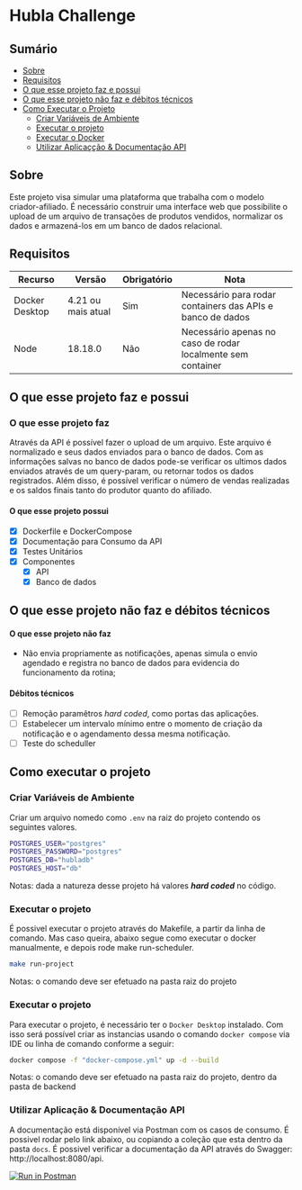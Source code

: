 # Hubla Challenge

## Sumário
- [Sobre](#sobre)
- [Requisitos](#requisitos)
- [O que esse projeto faz e possui](#o-que-esse-projeto-faz-e-possui)
- [O que esse projeto não faz e débitos técnicos](#o-que-esse-projeto-não-faz-e-débitos-técnicos)
- [Como Executar o Projeto](#como-executar-o-projeto)
  - [Criar Variáveis de Ambiente](#criar-variáveis-de-ambiente)
  - [Executar o projeto](#como-executar-o-projeto)
  - [Executar o Docker](#executar-o-docker)
  - [Utilizar Aplicaçção & Documentação API](#utilizar-aplicação--documentação-api)


## Sobre
Este projeto visa simular uma plataforma que trabalha com o modelo criador-afiliado. É necessário construir uma interface web que possibilite o upload de um arquivo de transações de produtos vendidos, normalizar os dados e armazená-los em um
banco de dados relacional.

## Requisitos

|Recurso|Versão|Obrigatório|Nota|
|-|-|-|-|
|Docker Desktop| 4.21 ou mais atual|Sim|Necessário para rodar containers das APIs e banco de dados|
|Node| 18.18.0|Não|Necessário apenas no caso de rodar localmente sem container|

## O que esse projeto faz e possui
### O que esse projeto faz
Através da API é possível fazer o upload de um arquivo. Este arquivo é normalizado e seus dados enviados para o banco de dados.
Com as informações salvas no banco de dados pode-se verificar os ultimos dados enviados através de um query-param, ou retornar todos os dados registrados. Além disso, é possível verificar o número de vendas realizadas e os saldos finais tanto do produtor quanto do afiliado.

#### O que esse projeto possui
 - [x] Dockerfile e DockerCompose
 - [x] Documentação para Consumo da API
 - [x] Testes Unitários
 - [x] Componentes
   - [x] API
   - [x] Banco de dados

## O que esse projeto não faz e débitos técnicos
#### O que esse projeto não faz
- Não envia propriamente as notificações, apenas simula o envio agendado e registra no banco de dados para evidencia do funcionamento da rotina;

#### Débitos técnicos
- [ ] Remoção paramêtros *hard coded*, como portas das aplicações.
- [ ] Estabelecer um intervalo mínimo entre o momento de criação da notificação e o agendamento dessa mesma notificação.
- [ ] Teste do scheduller

## Como executar o projeto
### Criar Variáveis de Ambiente
Criar um arquivo nomedo como `.env` na raiz do projeto contendo os seguintes valores.
~~~bash
POSTGRES_USER="postgres"
POSTGRES_PASSWORD="postgres"
POSTGRES_DB="hubladb"
POSTGRES_HOST="db"
~~~
Notas: dada a natureza desse projeto há valores ***hard coded*** no código.

### Executar o projeto
É possivel executar o projeto através do Makefile, a partir da linha de comando. Mas caso queira, abaixo segue como executar o docker manualmente, e depois rode make run-scheduler.
~~~bash
make run-project
~~~
Notas: o comando deve ser efetuado na pasta raiz do projeto

### Executar o projeto
Para executar o projeto, é necessário ter o `Docker Desktop` instalado. Com isso será possível criar as instancias usando o comando `docker compose` via IDE ou linha de comando conforme a seguir:
~~~bash
docker compose -f "docker-compose.yml" up -d --build
~~~
Notas: o comando deve ser efetuado na pasta raiz do projeto, dentro da pasta de backend

### Utilizar Aplicação & Documentação API
A documentação está disponível via Postman com os casos de consumo. É possivel rodar pelo link abaixo, ou copiando a coleção que esta dentro da pasta `docs`. É possivel verificar a documentação da API através do Swagger: http://localhost:8080/api.

[![Run in Postman](https://run.pstmn.io/button.svg)](https://app.getpostman.com/run-collection/13244098-10a3752d-4fe2-49f4-bf7d-2c397c24f7cd?action=collection%2Ffork&source=rip_markdown&collection-url=entityId%3D13244098-10a3752d-4fe2-49f4-bf7d-2c397c24f7cd%26entityType%3Dcollection%26workspaceId%3D5e98eea6-1218-49b0-abb5-3b3c919df553)
